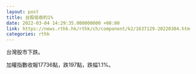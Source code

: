 ```yaml
---
layout: post
title: 台股低收約1%
date: 2022-03-04 14:29:35.000000000 +08:00
link: https://news.rthk.hk/rthk/ch/component/k2/1637129-20220304.htm
categories: rthk
---
```


台灣股市下跌。

加權指數收報17736點，跌197點，跌幅1.1%。

